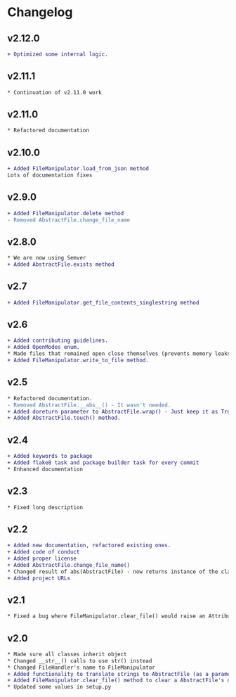 # Changelog

## v2.12.0

```diff
+ Optimized some internal logic.
```

## v2.11.1

```diff
* Continuation of v2.11.0 work
```

## v2.11.0

```diff
* Refactored documentation
```

## v2.10.0

```diff
+ Added FileManipulator.load_from_json method
Lots of documentation fixes
```

## v2.9.0

```diff
+ Added FileManipulator.delete method
- Removed AbstractFile.change_file_name
```

## v2.8.0

```diff
* We are now using Semver
+ Added AbstractFile.exists method
```

## v2.7

```diff
+ Added FileManipulator.get_file_contents_singlestring method
```

## v2.6

```diff
+ Added contributing guidelines.
+ Added OpenModes enum.
* Made files that remained open close themselves (prevents memory leaks).
+ Added FileManipulator.write_to_file method.
```

## v2.5

```diff
* Refactored documentation.
- Removed AbstractFile.__abs__() - It wasn't needed.
+ Added doreturn parameter to AbstractFile.wrap() - Just keep it as True, it is for other code inside the package.
+ Added AbstractFile.touch() method.
```

## v2.4

```diff
+ Added keywords to package
+ Added flake8 task and package builder task for every commit
* Enhanced documentation
```

## v2.3

```diff
* Fixed long description
```

## v2.2

```diff
+ Added new documentation, refactored existing ones.
+ Added code of conduct
+ Added proper license
+ Added AbstractFile.change_file_name()
* Changed result of abs(AbstractFile) - now returns instance of the class
+ Added project URLs
```

## v2.1

```diff
* Fixed a bug where FileManipulator.clear_file() would raise an AttributeError
```

## v2.0

```diff
* Made sure all classes inherit object
* Changed __str__() calls to use str() instead
* Changed FileHandler's name to FileManipulator
+ Added functionality to translate strings to AbstractFile (as a parameter to FileManipulator)
+ Added FileManipulator.clear_file() method to clear a AbstractFile's contents
* Updated some values in setup.py
```
